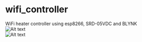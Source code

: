# wifi_controller
WiFi heater controller using esp8266, SRD-05VDC and BLYNK
</br>
![Alt text](/doc/image1.png?raw=true "Screen shot 1")
</br>
![Alt text](/doc/image2.png?raw=true "Screen shot 2")
